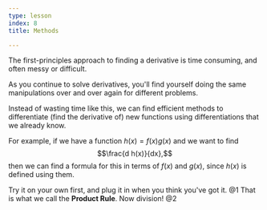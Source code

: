 ```yaml
---
type: lesson
index: 8
title: Methods

---
```


The first-principles approach to finding a derivative is time consuming,
and often messy or difficult.  

As you continue to solve derivatives, you\'ll find yourself doing the
same manipulations over and over again for different problems.

Instead of wasting time like this, we can find efficient methods to
differentiate (find the derivative of) new functions using
differentiations that we already know.

For example, if we have a function $h(x) ={f(x)}{g(x)}$ and we want to
find $$\frac{d h(x)}{dx},$$ then we can find a formula for this in terms
of $f(x)$ and $g(x)$, since $h(x)$ is defined using them.

Try it on your own first, and plug it in when you think you&apos;ve got it.
@1
That is what we call the **Product Rule**.
 Now division!
@2

<!--stackedit_data:
eyJoaXN0b3J5IjpbLTk4NDkxMDAwMCwxMzY2MzQ4MTUxLDU2OD
A4ODg4NF19
-->
